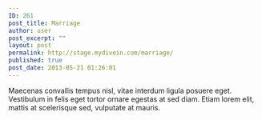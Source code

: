 ```yaml
---
ID: 261
post_title: Marriage
author: user
post_excerpt: ""
layout: post
permalink: http://stage.mydivein.com/marriage/
published: true
post_date: 2013-05-21 01:26:01
---
```

Maecenas convallis tempus nisl, vitae interdum ligula posuere eget. Vestibulum in felis eget tortor ornare egestas at sed diam. Etiam lorem elit, mattis at scelerisque sed, vulputate at mauris.